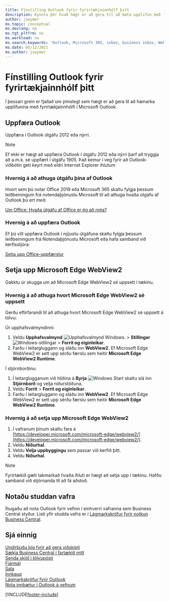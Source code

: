 ```yaml
---
title: Fínstilling Outlook fyrir fyrirtækjainnhólf þitt
description: Kynntu þér hvað hægt er að gera til að bæta upplifun með fyrirtækjainnhólfi í Microsoft Outlook.
author: jswymer
ms.topic: conceptual
ms.devlang: na
ms.tgt_pltfrm: na
ms.workload: na
ms.search.keywords: 'Outlook, Microsoft 365, inbox, business inbox, WebView2, Edge, addin, add-in'
ms.date: 05/12/2021
ms.author: jswymer
---
```

# <a name="optimizing-outlook-for-your-business-inbox" />Fínstilling Outlook fyrir fyrirtækjainnhólf þitt

Í þessari grein er fjallað um ýmislegt sem hægt er að gera til að hámarka upplifunina með fyrirtækjainnhólfi í Microsoft Outlook. 

## <a name="update-outlook" />Uppfæra Outlook

Uppfæra í Outlook útgáfu 2012 eða nýrri.

> [!NOTE]
> Ef ekki er hægt að uppfæra Outlook í útgáfu 2012 eða nýrri þarf að tryggja að a.m.k. sé uppfært í útgáfu 1905. Það kemur í veg fyrir að Outlook-viðbótin geti keyrt með eldri Internet Explorer íhlutum

### <a name="how-to-check-your-version-of-outlook" />Hvernig á að athuga útgáfu þína af Outlook

Hvort sem þú notar Office 2019 eða Microsoft 365 skaltu fylgja þessum leiðbeiningum frá notendaþjónustu Microsoft til að athuga hvaða útgáfu af Outlook þú ert með:  

[Um Office: Hvaða útgáfu af Office er ég að nota?](https://support.microsoft.com/office/about-office-what-version-of-office-am-i-using-932788b8-a3ce-44bf-bb09-e334518b8b19)

### <a name="how-to-update-outlook" />Hvernig á að uppfæra Outlook

Ef þú vilt uppfæra Outlook í nýjustu útgáfuna skaltu fylgja þessum leiðbeiningum frá Notendaþjónustu Microsoft eða hafa samband við kerfisstjóra:

[Setja upp Office-uppfærslur](https://support.microsoft.com/office/install-office-updates-2ab296f3-7f03-43a2-8e50-46de917611c5)

## <a name="install-microsoft-edge-webview" />Setja upp Microsoft Edge WebView2

Gakktu úr skugga um að Microsoft Edge WebView2 sé uppsett í tækinu.

### <a name="how-to-check-if-microsoft-edge-webview-is-installed" />Hvernig á að athuga hvort Microsoft Edge WebView2 sé uppsett

Gerðu eftirfarandi til að athuga hvort Microsoft Edge WebView2 sé uppsett á tölvu:

Úr upphafsvalmyndinni:

1. Veldu **Upphafsvalmynd** ![Upphafsvalmynd Windows.](media/windows-start-icon.png "Windows upphafstákn") > **Stillingar** ![Windows-stillingar](media/windows-settings-icon.png "Stillingatákn Windows") > **Forrit og eiginleikar**.
2. Farðu í leitargluggann og sláðu inn **WebView2**. Ef Microsoft Edge WebView2 er sett upp sérðu færslu sem heitir **Microsoft Edge WebView2 Runtime**.

Í stjórnborðinu:

1. Í leitarglugganum við hliðina á **Byrja** ![Windows Start](media/windows-start-icon.png "Windows upphafstákn") skaltu slá inn **Stjórnborð** og velja niðurstöðuna.
2. Veldu **Forrit** > **Forrit og eiginleikar**.
3. Farðu í leitargluggann og sláðu inn **WebView2**. Ef Microsoft Edge WebView2 er sett upp sérðu færslu sem heitir **Microsoft Edge WebView2 Runtime**.

### <a name="how-to-install-microsoft-edge-webview" />Hvernig á að setja upp Microsoft Edge WebView2

1. Í vafranum þínum skaltu fara á [https://developer.microsoft.com/microsoft-edge/webview2/](https://developer.microsoft.com/microsoft-edge/webview2/).
2. Veldu **Niðurhal**.
3. Veldu **Velja uppbyggingu** sem passar við kerfið þitt.
4. Veldu **Niðurhal**.

> [!NOTE]
> Fyrirtækið gæti takmarkað hvaða íhluti er hægt að setja upp í tækinu. Hafðu samband við stjórnanda til að fá aðstoð.

## <a name="use-a-supported-browser" />Notaðu studdan vafra

Íhugaðu að nota Outlook fyrir vefinn í einhverri vafranna sem Business Central styður. Listi yfir studda vafra er í [Lágmarkskröfur fyrir notkun Business Central](product-requirements.md#browsers).

## <a name="see-also" />Sjá einnig

[Undirbúðu þig fyrir að gera viðskipti](ui-get-ready-business.md)  
[Sækja Business Central í fartækið mitt](install-mobile-app.md)  
[Senda skjöl í tölvupósti](ui-how-send-documents-email.md)  
[Fjármál](finance.md)  
[Sala](sales-manage-sales.md)  
[Innkaup](purchasing-manage-purchasing.md)  
[Lágmarkskröfur fyrir Outlook](product-requirements.md#outlook)  
[Nota innbætur í Outlook á vefnum](https://support.office.com/article/Using-Add-ins-in-Outlook-on-the-web-8f2ce816-5df4-44a5-958c-f7f9d6dabdce?appver=OWB150)  


[!INCLUDE[footer-include](includes/footer-banner.md)]
